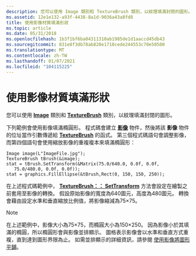 ```yaml
---
description: 您可以使用 Image 類別和 TextureBrush 類別，以紋理填滿封閉的圖形。
ms.assetid: 12e1e132-a93f-4438-8a1d-9036a43a8fd8
title: 使用影像材質填滿形狀
ms.topic: article
ms.date: 05/31/2018
ms.openlocfilehash: 1b3f1bf6ba04311310ab1985de1d1aaccd45db43
ms.sourcegitcommit: 831e8f3db78ab820e1710cede244553c70e50500
ms.translationtype: MT
ms.contentlocale: zh-TW
ms.lasthandoff: 01/07/2021
ms.locfileid: "104115225"
---
```

# <a name="filling-a-shape-with-an-image-texture"></a>使用影像材質填滿形狀

您可以使用 [**Image**](/windows/desktop/api/gdiplusheaders/nl-gdiplusheaders-image) 類別和 [**TextureBrush**](/windows/desktop/api/gdiplusbrush/nl-gdiplusbrush-texturebrush) 類別，以紋理填滿封閉的圖形。

下列範例會使用影像填滿橢圓形。 程式碼會建立 [**影像**](/windows/desktop/api/gdiplusheaders/nl-gdiplusheaders-image) 物件，然後將該 **影像** 物件的位址當作引數傳遞給 [**TextureBrush**](/windows/desktop/api/gdiplusbrush/nl-gdiplusbrush-texturebrush) 的函式。 第三個程式碼語句會調整影像，而第四個語句會使用縮放影像的重複複本來填滿橢圓形：


```
Image image(L"ImageFile.jpg");
TextureBrush tBrush(&image);
stat = tBrush.SetTransform(&Matrix(75.0/640.0, 0.0f, 0.0f,
   75.0/480.0, 0.0f, 0.0f));
stat = graphics.FillEllipse(&tBrush,Rect(0, 150, 150, 250));
```



在上述程式碼範例中， [**TextureBrush：： SetTransform**](/windows/desktop/api/Gdiplusbrush/nf-gdiplusbrush-texturebrush-settransform) 方法會設定在繪製之前套用至影像的轉換。 假設原始影像的寬度為640圖元，高度為480圖元。 轉換會藉由設定水準和垂直縮放比例值，將影像縮減為75×75。

> [!Note]  
> 在上述範例中，影像大小為75×75，而橢圓大小為150×250。 因為影像小於其填滿的橢圓，所以橢圓形會與影像並排顯示。 圖格表示影像會以水準和垂直方式重複，直到達到圖形界限為止。 如需並排顯示的詳細資訊，請參閱 [使用影像將圖形平鋪](-gdiplus-tiling-a-shape-with-an-image-use.md)。

 

 

 



